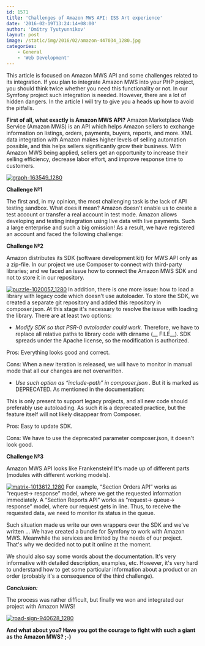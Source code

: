```yaml
---
id: 1571
title: 'Challenges of Amazon MWS API: ISS Art experience'
date: '2016-02-19T13:24:14+08:00'
author: 'Dmitry Tyutyunnikov'
layout: post
image: /static/img/2016/02/amazon-447034_1280.jpg
categories:
    - General
    - 'Web Development'
---
```


This article is focused on Amazon MWS API and some challenges related to its integration.
If you plan to integrate Amazon MWS into your PHP project, you should think twice whether you need this functionality or not.
In our Symfony project such integration is needed. However, there are a lot of hidden dangers. In the article I will try to give you a heads up how to avoid the pitfalls.

**First of all, what exactly is Amazon MWS API?**
Amazon Marketplace Web Service (Amazon MWS) is an API which helps Amazon sellers to exchange information on listings, orders, payments, buyers, reports, and more. XML data integration with Amazon makes higher levels of selling automation possible, and this helps sellers significantly grow their business. With Amazon MWS being applied, sellers get an opportunity to increase their selling efficiency, decrease labor effort, and improve response time to customers.

[![graph-163549_1280](/static/img/2016/02/graph-163549_1280-300x240.jpg)](/static/img/2016/02/graph-163549_1280.jpg)

**Сhallenge №1**

The first and, in my opinion, the most challenging task is the lack of API testing sandbox. What does it mean? Amazon doesn't enable us to create a test account or transfer a real account in test mode. Amazon allows developing and testing integration using live data with live payments. Such a large enterprise and such a big omission!
As a result, we have registered an account and faced the following challenge:

**Сhallenge №2**

Amazon distributes its SDK (software development kit) for MWS API only as a zip-file. In our project we use Composer to connect with third-party libraries; and we faced an issue how to connect the Amazon MWS SDK and not to store it in our repository.

[![puzzle-1020057_1280](/static/img/2016/02/puzzle-1020057_1280-300x300.jpg)](/static/img/2016/02/puzzle-1020057_1280.jpg)
In addition, there is one more issue: how to load a library with legacy code which doesn't use autoloader. To store the SDK, we created a separate git repository and added this repository in composer.json. At this stage it's necessary to resolve the issue with loading the library. There are at least two options:

- *Modify SDK so that PSR-0 avtoloader could work.* Therefore, we have to replace all relative paths to library code with dirname (__ FILE__). SDK spreads under the Apache license, so the modification is authorized.

Pros:
Everything looks good and correct.

Cons:
When a new iteration is released, we will have to monitor in manual mode that all our changes are not overwritten.

- *Use such option as “include-path” in composer.json .* But it is marked as DEPRECATED. As mentioned in the documentation:

This is only present to support legacy projects, and all new code should preferably use autoloading. As such it is a deprecated practice, but the feature itself will not likely disappear from Composer.

Pros:
Easy to update SDK.

Cons:
We have to use the deprecated parameter composer.json, it doesn't look good.

**Сhallenge №3**

Amazon MWS API looks like Frankenstein! It's made up of different parts (modules with different working models).

[![matrix-1013612_1280](/static/img/2016/02/matrix-1013612_1280-300x300.jpg)](/static/img/2016/02/matrix-1013612_1280.jpg)
For example, “Section Orders API” works as “request-> response” model, where we get the requested information immediately.
A “Section Reports API” works as “request-> queue-> response” model, where our request gets in line. Thus, to receive the requested data, we need to monitor its status in the queue.

Such situation made us write our own wrappers over the SDK and we've written … We have created a bundle for Symfony to work with Amazon MWS.
Meanwhile the services are limited by the needs of our project. That's why we decided not to put it online at the moment.

We should also say some words about the documentation. It's very informative with detailed description, examples, etc. However, it's very hard to understand how to get some particular information about a product or an order (probably it's a consequence of the third challenge).

***Conclusion:***

The process was rather difficult, but finally we won and integrated our project with Amazon MWS!

[![road-sign-940628_1280](/static/img/2016/02/road-sign-940628_1280-300x176.jpg)](/static/img/2016/02/road-sign-940628_1280.jpg)

**And what about you? Have you got the courage to fight with such a giant as the Amazon MWS? ;-)**